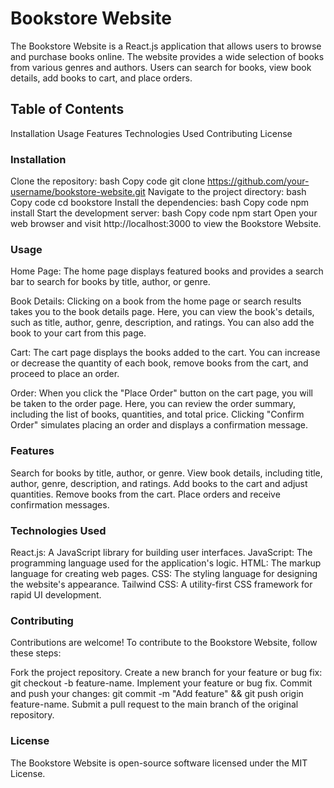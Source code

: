 # Bookstore Website
The Bookstore Website is a React.js application that allows users to browse and purchase books online. The website provides a wide selection of books from various genres and authors. Users can search for books, view book details, add books to cart, and place orders.

## Table of Contents
Installation
Usage
Features
Technologies Used
Contributing
License

### Installation
Clone the repository:
bash
Copy code
   git clone https://github.com/your-username/bookstore-website.git
Navigate to the project directory:
bash
Copy code
   cd bookstore
Install the dependencies:
bash
Copy code
   npm install
Start the development server:
bash
Copy code
   npm start
Open your web browser and visit http://localhost:3000 to view the Bookstore Website.
### Usage
Home Page: The home page displays featured books and provides a search bar to search for books by title, author, or genre.

Book Details: Clicking on a book from the home page or search results takes you to the book details page. Here, you can view the book's details, such as title, author, genre, description, and ratings. You can also add the book to your cart from this page.

Cart: The cart page displays the books added to the cart. You can increase or decrease the quantity of each book, remove books from the cart, and proceed to place an order.

Order: When you click the "Place Order" button on the cart page, you will be taken to the order page. Here, you can review the order summary, including the list of books, quantities, and total price. Clicking "Confirm Order" simulates placing an order and displays a confirmation message.

### Features
Search for books by title, author, or genre.
View book details, including title, author, genre, description, and ratings.
Add books to the cart and adjust quantities.
Remove books from the cart.
Place orders and receive confirmation messages.

### Technologies Used
React.js: A JavaScript library for building user interfaces.
JavaScript: The programming language used for the application's logic.
HTML: The markup language for creating web pages.
CSS: The styling language for designing the website's appearance.
Tailwind CSS: A utility-first CSS framework for rapid UI development.

### Contributing
Contributions are welcome! To contribute to the Bookstore Website, follow these steps:

Fork the project repository.
Create a new branch for your feature or bug fix: git checkout -b feature-name.
Implement your feature or bug fix.
Commit and push your changes: git commit -m "Add feature" && git push origin feature-name.
Submit a pull request to the main branch of the original repository.

### License
The Bookstore Website is open-source software licensed under the MIT License.